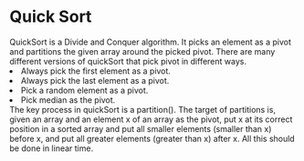 <h1>Quick Sort</h1>
QuickSort is a Divide and Conquer algorithm. It picks an element as a pivot and partitions the given array around the picked pivot. There are many different versions of quickSort that pick pivot in different ways.
<Li>Always pick the first element as a pivot.</Li>
<Li>Always pick the last element as a pivot.</Li>
<Li>Pick a random element as a pivot.</Li>
<Li>Pick median as the pivot.</Li>
The key process in quickSort is a partition(). The target of partitions is, given an array and an element x of an array as the pivot, put x at its correct position in a sorted array and put all smaller elements (smaller than x) before x, and put all greater elements (greater than x) after x. All this should be done in linear time.
